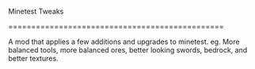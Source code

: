                                  
Minetest Tweaks
                                 
===============================================  
                                     

A mod that applies a few additions and upgrades to minetest.
eg. More balanced tools, more balanced ores, better looking swords, 
bedrock, and better textures.
